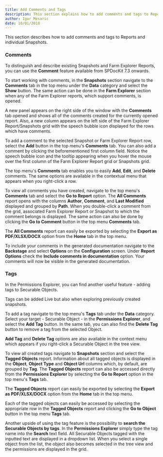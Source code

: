 ```yaml
---
title: Add Comments and Tags
description: This section explains how to add comments and tags to Reports and Snapshots
author: Igor Mesaric
date: 10/01/2018
---
```


This section describes how to add comments and tags to Reports and individual Snapshots.

### __Comments__ 

To distinguish and describe existing Snapshots and Farm Explorer Reports, you can use the __Comment__ feature available from SPDocKit 7.3 onwards.

To start working with comments, in the __Snapshots__ section navigate to the __Comments__ tab in the top menu under the __Data__ category and select the __Show__ button. The same action can be done in the __Farm Explorer__ section when any of the Farm Explorer reports, which support comments, is opened.  

A new panel appears on the right side of the window with the __Comments__ tab opened and shows all of the comments created for the currently opened report. 
Also, a new column appears on the left side of the Farm Explorer Report/Snapshots grid with the speech bubble icon displayed for the rows which have comments.

To add a comment to the selected Snapshot or Farm Explorer Report row, select the __Add__ button in the top menu's __Comments__ tab.
You can also add a comment by clicking the beforementioned first column field.
Notice the speech bubble icon and the tooltip appearing when you hover the mouse over the first column of the Farm Explorer Report grid or Snapshots grid.

The top menu's __Comments__ tab enables you to easily __Add__, __Edit__, and __Delete__ comments. The same options are available in the contextual menu that appears when you right-click a row.

To view all comments you have created, navigate to the top menu's __Comments__ tab and select the __Go to Report__ option. The __All Comments__ report opens with the columns __Author__, __Comment__, and __Last Modified__ displayed and grouped by __Path__. When you double-click a comment from the grid, associated Farm Explorer Report or Snapshot to which the comment belongs is displayed. The same action can also be done by clicking the __Go to Comment__ button in the top menu __Comments__ tab.  

The __All Comments__ report can easily be exported by selecting the __Export as PDF/XLSX/DOCX__ option from the __Home__ tab in the top menu.

To include your comments in the generated documentation navigate to the __Backstage__ and select __Options__ on the __Configuration__ screen. Under __Report Options__ check the __Include comments in documentation__ option. Your comments will now be visible in the generated documentation. 


### __Tags__

In the Permissions Explorer, you can find another useful feature - adding tags to Securable Objects.

Tags can be added Live but also when exploring previously created snapshots.

To add a tag navigate to the top menu's __Tags__ tab under the __Data__ category. Select your target - Securable Object - in the __Permissions Explorer__, and select the __Add Tag__ button. In the same tab, you can also find the __Delete Tag__ button to remove a tag from the selected Object. 

__Add Tag__ and __Delete Tag__ options are also available in the context menu which appears if you right-click a Securable Object in the tree view.

To view all created tags navigate to __Snapshots__ section and select the __Tagged Objects__ report. 
Information about all tagged objects is displayed in the __Object__, __Object Type__ and __Object Url__ columns which, by default, are grouped by __Tag__.  The __Tagged Objects__ report can also be accessed directly from the __Permissions Explorer__ by selecting the __Go to Report__ option in the top menu's __Tags__ tab. 

The __Tagged Objects__ report can easily be exported by selecting the __Export as PDF/XLSX/DOCX__ option from the __Home__ tab in the top menu.

Each of the tagged objects can easily be accessed by selecting the appropriate row in the __Tagged Objects__ report and clicking the __Go to Object__ button in the top menu __Tags__ tab.

Another upside of using the tag feature is the possibility to __search the Securable Objects by tags__. In the __Permissions Explorer__ simply type the tag name into the __Search__ text field. All Securable Objects tagged with the inputted text are displayed in a dropdown list. When you select a single object from the list, the object also becomes selected in the tree view and the permissions are displayed in the grid. 